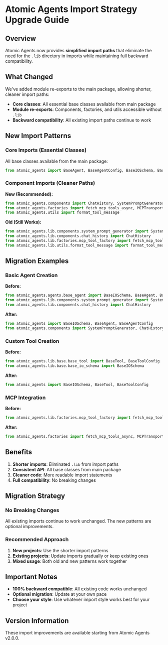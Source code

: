 # Atomic Agents Import Strategy Upgrade Guide

## Overview

Atomic Agents now provides **simplified import paths** that eliminate the need for the `.lib` directory in imports while maintaining full backward compatibility.

## What Changed

We've added module re-exports to the main package, allowing shorter, cleaner import paths:

- **Core classes**: All essential base classes available from main package
- **Module re-exports**: Components, factories, and utils accessible without `.lib`
- **Backward compatibility**: All existing import paths continue to work

## New Import Patterns

### Core Imports (Essential Classes)
All base classes available from the main package:
```python
from atomic_agents import BaseAgent, BaseAgentConfig, BaseIOSchema, BaseTool, BaseToolConfig
```

### Component Imports (Cleaner Paths)
**New (Recommended):**
```python
from atomic_agents.components import ChatHistory, SystemPromptGenerator
from atomic_agents.factories import fetch_mcp_tools_async, MCPTransportType
from atomic_agents.utils import format_tool_message
```

**Old (Still Works):**
```python
from atomic_agents.lib.components.system_prompt_generator import SystemPromptGenerator
from atomic_agents.lib.components.chat_history import ChatHistory
from atomic_agents.lib.factories.mcp_tool_factory import fetch_mcp_tools_async
from atomic_agents.lib.utils.format_tool_message import format_tool_message
```

## Migration Examples

### Basic Agent Creation
**Before:**
```python
from atomic_agents.agents.base_agent import BaseIOSchema, BaseAgent, BaseAgentConfig
from atomic_agents.lib.components.system_prompt_generator import SystemPromptGenerator
from atomic_agents.lib.components.chat_history import ChatHistory
```

**After:**
```python
from atomic_agents import BaseIOSchema, BaseAgent, BaseAgentConfig
from atomic_agents.components import SystemPromptGenerator, ChatHistory
```

### Custom Tool Creation
**Before:**
```python
from atomic_agents.lib.base.base_tool import BaseTool, BaseToolConfig
from atomic_agents.lib.base.base_io_schema import BaseIOSchema
```

**After:**
```python
from atomic_agents import BaseIOSchema, BaseTool, BaseToolConfig
```

### MCP Integration
**Before:**
```python
from atomic_agents.lib.factories.mcp_tool_factory import fetch_mcp_tools_async
```

**After:**
```python
from atomic_agents.factories import fetch_mcp_tools_async, MCPTransportType
```

## Benefits

1. **Shorter imports**: Eliminated `.lib` from import paths
2. **Consistent API**: All base classes from main package
3. **Cleaner code**: More readable import statements
4. **Full compatibility**: No breaking changes

## Migration Strategy

### No Breaking Changes
All existing imports continue to work unchanged. The new patterns are optional improvements.

### Recommended Approach
1. **New projects**: Use the shorter import patterns
2. **Existing projects**: Update imports gradually or keep existing ones
3. **Mixed usage**: Both old and new patterns work together

## Important Notes

- **100% backward compatible**: All existing code works unchanged
- **Optional migration**: Update at your own pace
- **Choose your style**: Use whatever import style works best for your project

## Version Information

These import improvements are available starting from Atomic Agents v2.0.0.
